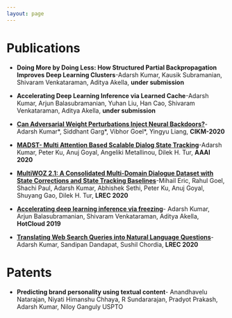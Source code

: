 ```yaml
---
layout: page
---
```

# Publications

<!-- <p align="center"">
   <img src="https://imgs.xkcd.com/comics/further_research_is_needed.png" width="100%" />
</p>
![image-title-here](https://imgs.xkcd.com/comics/further_research_is_needed.png){:class="img-responsive"} -->

* **Doing More by Doing Less: How Structured Partial Backpropagation Improves Deep Learning Clusters**-Adarsh Kumar, Kausik Subramanian, Shivaram Venkataraman, Aditya Akella, **under submission**

* **Accelerating Deep Learning Inference via Learned Cache**-Adarsh Kumar, Arjun Balasubramanian, Yuhan Liu, Han Cao, Shivaram Venkataraman, Aditya Akella, **under submission**

* [**Can Adversarial Weight Perturbations Inject Neural Backdoors?**](https://arxiv.org/pdf/2008.01761.pdf)-Adarsh Kumar*, Siddhant Garg*, Vibhor Goel*, Yingyu Liang, **CIKM-2020** 

* [**MADST- Multi Attention Based Scalable Dialog State Tracking**](https://arxiv.org/pdf/2002.08898)-Adarsh Kumar, Peter Ku, Anuj Goyal, Angeliki Metallinou, Dilek H. Tur, **AAAI 2020**

* [**MultiWOZ 2.1: A Consolidated Multi-Domain Dialogue Dataset with State Corrections and State Tracking Baselines**](https://arxiv.org/abs/1907.01669)-Mihail Eric, Rahul Goel, Shachi Paul, Adarsh Kumar, Abhishek Sethi, Peter Ku, Anuj Goyal, Shuyang Gao, Dilek H. Tur, **LREC 2020**

* [**Accelerating deep learning inference via freezing**](https://www.usenix.org/system/files/hotcloud19-paper-kumar.pdf)- Adarsh Kumar, Arjun Balasubramanian, Shivaram Venkataraman, Aditya Akella, **HotCloud 2019**

* [**Translating Web Search Queries into Natural Language Questions**](https://arxiv.org/pdf/2002.02631.pdf)- Adarsh Kumar, Sandipan Dandapat, Sushil Chordia, **LREC 2020**


# Patents

* **Predicting brand personality using textual content**- Anandhavelu Natarajan, Niyati Himanshu Chhaya, R Sundararajan, Pradyot Prakash, Adarsh Kumar, Niloy Ganguly USPTO